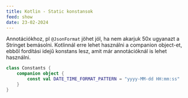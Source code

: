 ```yaml
---
title: Kotlin - Static konstansok
feed: show
date: 23-02-2024
---
```


Annotációkhoz, pl `@JsonFormat` jöhet jól, ha nem akarjuk 50x ugyanazt a Stringet bemásolni. Kotlinnál erre lehet használni a companion object-et, ebből fordítási idejű konstans lesz, amit már annotációknál is lehet használni.

```kotlin
class Constants {
    companion object {
        const val DATE_TIME_FORMAT_PATTERN = "yyyy-MM-dd HH:mm:ss"
    }
}
```